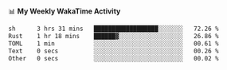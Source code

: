 <!--
**stamp711/stamp711** is a ✨ _special_ ✨ repository because its `README.md` (this file) appears on your GitHub profile.

Here are some ideas to get you started:

- 🔭 I’m currently working on ...
- 🌱 I’m currently learning ...
- 👯 I’m looking to collaborate on ...
- 🤔 I’m looking for help with ...
- 💬 Ask me about ...
- 📫 How to reach me: ...
- 😄 Pronouns: ...
- ⚡ Fun fact: ...
-->

📊 **My Weekly WakaTime Activity**

<!--START_SECTION:waka-->

```txt
sh      3 hrs 31 mins   ██████████████████░░░░░░░   72.26 %
Rust    1 hr 18 mins    ██████▓░░░░░░░░░░░░░░░░░░   26.86 %
TOML    1 min           ░░░░░░░░░░░░░░░░░░░░░░░░░   00.61 %
Text    0 secs          ░░░░░░░░░░░░░░░░░░░░░░░░░   00.26 %
Other   0 secs          ░░░░░░░░░░░░░░░░░░░░░░░░░   00.02 %
```

<!--END_SECTION:waka-->
